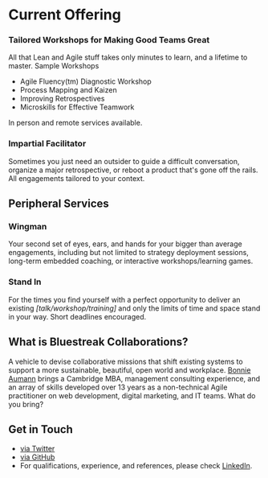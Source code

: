 # Current Offering


### Tailored Workshops for Making Good Teams Great

All that Lean and Agile stuff takes only minutes to learn, and a lifetime to master. 
Sample Workshops
- Agile Fluency(tm) Diagnostic Workshop
- Process Mapping and Kaizen
- Improving Retrospectives 
- Microskills for Effective Teamwork

In person and remote services available. 

### Impartial Facilitator

Sometimes you just need an outsider to guide a difficult conversation, organize a major retrospective, or reboot a product that's gone off the rails. All engagements tailored to your context.


## Peripheral Services 
### Wingman

Your second set of eyes, ears, and hands for your bigger than average engagements, including but not limited to strategy deployment sessions, long-term embedded coaching, or interactive workshops/learning games. 

### Stand In

For the times you find yourself with a perfect opportunity to deliver an existing _[talk/workshop/training]_ and only the limits of time and space stand in your way. Short deadlines encouraged. 

## What is Bluestreak Collaborations?
A vehicle to devise collaborative missions that shift existing systems to support a more sustainable, beautiful, open world and workplace. [Bonnie Aumann](https://about.me/bonniea) brings a Cambridge MBA, management consulting experience, and an array of skills developed over 13 years as a non-technical Agile practitioner on web development, digital marketing, and IT teams. What do you bring?


## Get in Touch
- [via Twitter](https://twitter.com/bonniea)
- [via GitHub](https://github.com/bonniea/bluestreak/issues)
- For qualifications, experience, and references, please check [LinkedIn](https://linkedin.com/in/bonniea).
